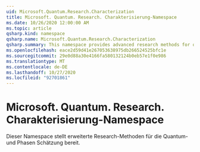```yaml
---
uid: Microsoft.Quantum.Research.Characterization
title: Microsoft. Quantum. Research. Charakterisierung-Namespace
ms.date: 10/26/2020 12:00:00 AM
ms.topic: article
qsharp.kind: namespace
qsharp.name: Microsoft.Quantum.Research.Characterization
qsharp.summary: This namespace provides advanced research methods for quantum characterization and phase estimation.
ms.openlocfilehash: eace2d59d41e267053638975db266524525bfc1e
ms.sourcegitcommit: 29e0d88a30e4166fa580132124b0eb57e1f0e986
ms.translationtype: MT
ms.contentlocale: de-DE
ms.lasthandoff: 10/27/2020
ms.locfileid: "92701861"
---
```

# <a name="microsoftquantumresearchcharacterization-namespace"></a>Microsoft. Quantum. Research. Charakterisierung-Namespace

Dieser Namespace stellt erweiterte Research-Methoden für die Quantum-und Phasen Schätzung bereit.

